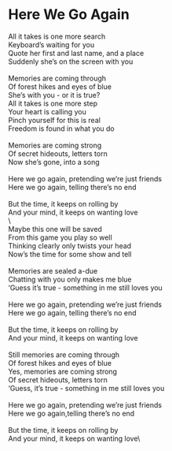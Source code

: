 # Here We Go Again

All it takes is one more search\
Keyboard’s waiting for you\
Quote her first and last name, and a place\
Suddenly she’s on the screen with you\
\
Memories are coming through\
Of forest hikes and eyes of blue\
She’s with you - or it is true?
\
All it takes is one more step\
Your heart is calling you\
Pinch yourself for this is real\
Freedom is found in what you do\
\
Memories are coming strong\
Of secret hideouts, letters torn\
Now she’s gone, into a song\
\
Here we go again, pretending we’re just friends\
Here we go again, telling there’s no end\
\
But the time, it keeps on rolling by\
And your mind, it keeps on wanting love\
\        
Maybe this one will be saved\
From this game you play so well\
Thinking clearly only twists your head\
Now’s the time for some show and tell\
\
Memories are sealed a-due\
Chatting with you only makes me blue\
‘Guess it’s true - something in me still loves you\
\
Here we go again, pretending we’re just friends\
Here we go again, telling there’s no end\
\
But the time, it keeps on rolling by\
And your mind, it keeps on wanting love\
\
Still memories are coming through\
Of forest hikes and eyes of blue\
Yes, memories are coming strong\
Of secret hideouts, letters torn\
‘Guess, it’s true - something in me still loves you\
\
Here we go again, pretending we’re just friends\
Here we go again,telling there’s no end\
\
But the time, it keeps on rolling by\
And your mind, it keeps on wanting love\